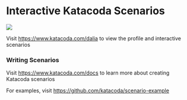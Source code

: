 # Interactive Katacoda Scenarios

[![](http://shields.katacoda.com/katacoda/dalia/count.svg)](https://www.katacoda.com/dalia "Get your profile on Katacoda.com")

Visit https://www.katacoda.com/dalia to view the profile and interactive scenarios

### Writing Scenarios
Visit https://www.katacoda.com/docs to learn more about creating Katacoda scenarios

For examples, visit https://github.com/katacoda/scenario-example
